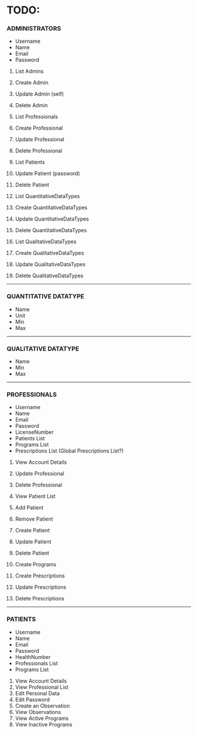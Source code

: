 # TODO:

### ADMINISTRATORS 

- Username
- Name
- Email
- Password

1. List Admins
2. Create Admin
3. Update Admin (self)
4. Delete Admin

5. List Professionals
6. Create Professional
7. Update Professional
8. Delete Professional

9. List Patients
10. Update Patient (password)
11. Delete Patient

12. List QuantitativeDataTypes
13. Create QuantitativeDataTypes
14. Update QuantitativeDataTypes
15. Delete QuantitativeDataTypes

16. List QualitativeDataTypes
17. Create QualitativeDataTypes
18. Update QualitativeDataTypes
19. Delete QualitativeDataTypes

---

### QUANTITATIVE DATATYPE

- Name
- Unit
- Min
- Max

---

### QUALITATIVE DATATYPE

- Name
- Min
- Max

---

### PROFESSIONALS 

- Username
- Name
- Email
- Password
- LicenseNumber
- Patients List
- Programs List
- Prescriptions List (Global Prescriptions List?)

1. View Account Details
2. Update Professional
3. Delete Professional

4. View Patient List
5. Add Patient
6. Remove Patient
7. Create Patient
8. Update Patient
9. Delete Patient

10. Create Programs
11. Create Prescriptions
12. Update Prescriptions
13. Delete Prescriptions

---

### PATIENTS 

- Username
- Name
- Email
- Password
- HealthNumber
- Professionals List
- Programs List

1. View Account Details
2. View Professional List
3. Edit Personal Data
4. Edit Password
5. Create an Observation
6. View Observations
7. View Active Programs
8. View Inactive Programs